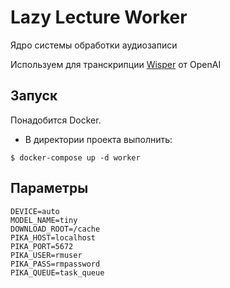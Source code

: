 # Lazy Lecture Worker

Ядро системы обработки аудиозаписи

Используем для транскрипции [Wisper](https://github.com/openai/whisper) от OpenAI
## Запуск

Понадобится Docker.

- В директории проекта выполнить:

```bsah
$ docker-compose up -d worker
```

## Параметры

```env
DEVICE=auto
MODEL_NAME=tiny
DOWNLOAD_ROOT=/cache
PIKA_HOST=localhost
PIKA_PORT=5672
PIKA_USER=rmuser
PIKA_PASS=rmpassword
PIKA_QUEUE=task_queue
```
